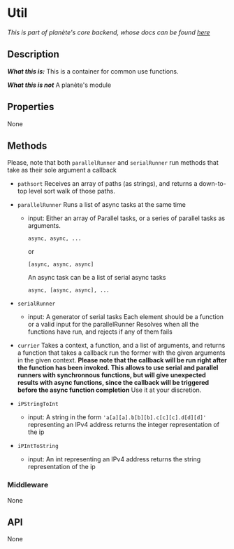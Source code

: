 # Util
*This is part of planète's core backend, whose docs can be found [here](../README.md)*

## Description
***What this is:*** This is a container for common use functions.

***What this is not*** A planète's module

## Properties
None

## Methods
Please, note that both `parallelRunner` and `serialRunner` run methods that take as their sole argument a callback

  - `pathsort` Receives an array of paths (as strings), and returns a down-to-top level sort walk of those paths.
  - `parallelRunner` Runs a list of async tasks at the same time
    - input: Either an array of Parallel tasks, or a series of parallel tasks as arguments.

        `async, async, ...`

      or

        `[async, async, async]`

      An async task can be a list of serial async tasks

        `async, [async, async], ...`

  - `serialRunner`
    - input: A generator of serial tasks
      Each element should be a function or a valid input for the parallelRunner
      Resolves when all the functions have run, and rejects if any of them fails
  - `currier` Takes a context, a function, and a list of arguments, and returns a function that takes a callback run the former with the given arguments in the given context. **Please note that the callback will be run right after the function has been invoked. This allows to use serial and parallel runners with synchronnous functions, but will give unexpected results with async functions, since the callback will be triggered before the async function completion** Use it at your discretion.
  - `iPStringToInt`
    - input: A string in the form `'a[a][a].b[b][b].c[c][c].d[d][d]'` representing an IPv4 address
    returns the integer representation of the ip
  - `iPIntToString`
    - input: An int representing an IPv4 address
    returns the string representation of the ip


### Middleware
None

## API
None
